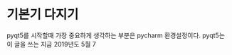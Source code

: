 # 기본기 다지기

pyqt5를 시작할때 가장 중요하게 생각하는 부분은 pycharm 환경설정이다.
pyqt5는 이 글을 쓰는 지금 2019년도 5월 7

<!--stackedit_data:
eyJoaXN0b3J5IjpbMTEzMDMzMzUyXX0=
-->
